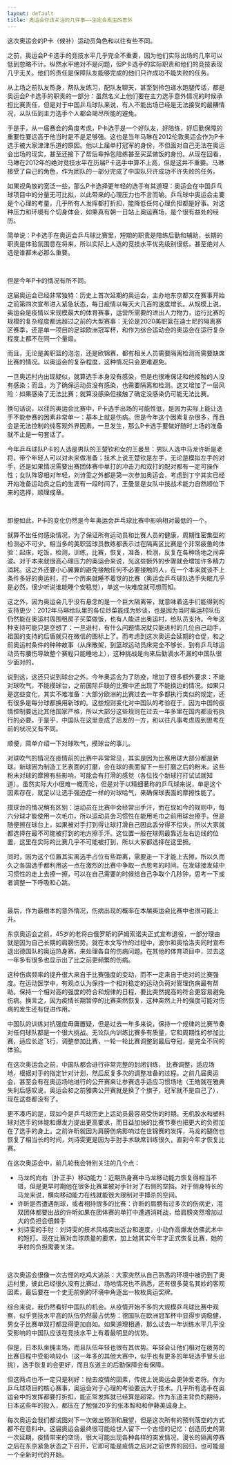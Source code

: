 ```yaml
---
layout: default
title: 奥运会你该关注的几件事——注定会发生的意外
---
```


这次奥运会的P卡（候补）运动员角色和以往有些不同。

之前，奥运会P卡选手的竞技水平几乎完全不重要，因为他们实际出场的几率可以低到忽略不计。纵然水平绝对不是问题，但P卡选手的实际职责和他们的竞技表现几乎无关。他们的责任是保障队友能够完成的他们只许成功不能失败的任务。

从上场之前队友热身，帮队友练习，配队友聊天，甚至到拎包递水跑腿传话，都是奥运会P卡选手的职责的一部分：虽然名义上他们要在主力选手意外情况的时候承担比赛责任，但是对于中国乒乓球队来说，有人不能出场已经是无法接受的最糟情况，从队伍到主力选手个人都会竭尽所能的避免。

于是乎，从一届赛会的角度考虑，P卡选手是一个好队友，好陪练，好后勤保障的重要性要远高于他当时是不是足够强。这也是当年马琳在2012伦敦奥运会作为P卡选手被大家津津乐道的原因。他以上届单打冠军的身份，不但面对自己无法在奥运会出场的现实，甚至还接下了帮后辈拎包陪练甚至买菜做饭的身份。从现在回看，马琳在2012年的绝对竞技水平在历届P卡选手中算不上高，但是这并不重要。马琳接受了自己的角色，作为团队的一部分完成了中国队只许成功不许失败的任务。

如果视角放的宽泛一些，那么P卡选择更年轻的选手有其道理：奥运会在中国乒乓球项目中的分量无可比拟，以此带来的心理压力也不言而喻。乒乓球中奥运会主要是个心理的考量，几乎所有人发挥都打折扣，能降低任何心理负担都是好事。对这种压力和环境有个切身体会，如果真有朝一日站上奥运赛场，是个很有益处的经历。

简单说：P卡选手在奥运会乒乓球比赛里，短期的职责是陪练后勤和辅助，长期的职责是体验氛围意在将来，所以实际上人选的竞技水平优先级别很低，甚至绝对人选是谁都未必那么重要。

</br>

但是今年P卡的情况有所不同。

这届奥运会已经非常独特：历史上首次延期的奥运会，主办地东京都又在赛事开始之前第四次宣布进入紧急状态，每日疫情以每天大几百的速度增长。从规模上说，奥运会是疫情以来规模最大的体育赛事，运营所需要的进出人力物力，运行比赛的规模的复杂程度都远超过之前的大型赛事：无论是2020美职篮在迪士尼的隔离赛区赛季，还是单一项目的足球欧洲冠军杯，和作为综合运动会的奥运会在运行复杂程度上都不在同一个量级。

而且，无论是美职篮的泡泡，还是欧锦赛，都有相关人员需要隔离检测而需要缺席比赛的情况。以奥运会的复杂程度，这种情况只会更难避免。

一旦奥运村内出现疑似，就算选手本身没有感染，但是也很难保证和他接触的人没有感染；而且，为了确保运动员没有感染，也需要隔离和检测。这又增加了一层风险：如果感染了无法比赛；就算没感染但接触了确定没感染仍可能无法比赛。

换句话说，以往的奥运会比赛中，P卡选手出场的可能性低，是因为实际上能让选手不能参赛的因素非常单一：基本上就是伤病。但是今年这个因素复杂很多，而且会是无法控制的纯客观外界因素。一旦发生，那么P卡选手要做好随时上场的准备就不止是一句套话了。

今年乒乓球队P卡的人选是男队的王楚钦和女的王曼昱：男队人选中马龙许昕是老将，带个年轻人可以对未来做准备；技术上说王楚钦是左手，无论是模拟左手的对手，还是如果情况需要出赛团体赛中单打的冲击力和双打的配对都有一定可操作性；女队阵容相对年轻，刘诗雯之外都是第一次参加奥运会，考虑到丁宁其实已经开始准备运动员之后的生涯有一段时间了，王曼昱是女队中技战术能力自然顺位下来的选择，顺理成章。

</br>

即便如此，P卡的变化仍然是今年奥运会乒乓球比赛中影响相对最低的一个。

就算不出任何感染情况，为了保证所有运动员和比赛人员的健康，周期性密集型的检测必不可少。相当多的美职篮球员教练都表示过在隔离区比赛是个非常疲惫的体验：起床，吃饭，检测，训练，比赛，恢复，准备，检测，反复在各种场地之间奔波。对于本来就很高心理压力的奥运会来说，光这些额外的步骤就会增加许多精力消耗。这之外还要小心翼翼的避免接触任何不必要接触的人，在一个本来就谈不上条件多好的奥运村，打一个历来就睡不着觉的比赛（奥运会乒乓球队选手失眠几乎是必然，很少听说谁能睡个安稳觉），单这一块难度就可想而知。

这之外，因为奥运会几乎没有悬念的是一个巨大隔离带，就意味着选手们能得到的支持更少：2012年马琳给队里的各位炒菜能成为妙谈，也是因为当时奥运村队伍仍然能在奥运村周围租房子买菜做饭，也有人能进出奥运村，给队员支持。今年这种支持可能只是空想了：一旦进村，有什么问题情况就只能进村的几位自己动手，祖国的支持的后盾就只在微信的图标上了。而考虑到这次奥运会延期的仓促，和之前奥运村条件的种种故事（从床散架，到篮球运动员床完全不够长，到有乒乓球运动员有腰伤导致整个赛程只能睡地上），这种挑战是向来后勤滴水不漏的中国队很少面对的。

说到这，这还只说到球台之外。今年奥运会为了防疫，增加了很多额外要求：不能对球吹气，不能摸球台，之前国际乒联的比赛中还出现了不能换边的情况。如果只是这些变化，其实不难准备：大部分欧洲的比赛过去一年多都执行类似的规定，还有很多是每分球都换用新球的。这些规则变化对中国队的考验在于，因为中国的疫情控制要远比其他国家严格，所以大部分这些规则在过去一年多里在国内都没有执行的必要。于是乎，中国队在这里变成了后发的一方，和以往凡事考虑周到思考在前的状况又有不同。

顺便，简单介绍一下对球吹气，摸球台的事儿。

对球吹气的情况在疫情前的比赛中非常常见，其实是因为比赛用球大部分都是新球。新球因为制造工艺表面的打磨，会在球的表面留下一些打磨之后的粉末。这些粉末对球的摩擦有些影响，可能会有打滑的感觉（各位找个新球打打试试就知道）。虽然实际大小很难一概而论，但是对于以精细著称的乒乓球来说，单是这个因素存在，就足以让选手强迫症一样的对球哈气，来确保球表面的摩擦性能了。

摸球台的情况稍有区别：运动员在比赛中会经常出手汗，而在现如今的规则中，每六分球才能使用一次毛巾，所以运动员会习惯性在能用毛巾之前用球台擦手。但是随便擦在球台上，如果被对手打到得让球打滑自己因此丢分得不偿失，所以大家就都选择在最不可能被打到的地方擦手汗。这位置一般在球网最靠近左右边线的位置，这里在实际的比赛几乎不可能被打到，所以大家都选择在这里擦。

同时，因为这个位置其实离选手占位有些距离，需要走一下才能上去擦，所以久而久之各国选手都利用这一点在激烈的比赛中争取一点思考的时间。在发球接发球中习惯性的走上去擦一擦，可以在自己需要的时候给自己争取个几秒钟，思考一下或者调整一下呼吸和心跳。

</br>

最后，作为最根本的意外情况，伤病出现的概率在本届奥运会比赛中也很可能上升。

东京奥运会之前，45岁的老将白俄罗斯的萨姆索诺夫正式宣布退役，一部分理由就是因为自己长期的肩膀伤势。就在本文写作的过程中，波尔和奥恰洛夫同时宣布退出德国队的奥运热身赛，来处理各自的伤病问题。在其他的体育项目中，过去这一年多有很多也显示出了比之前更频繁的伤病。

这种伤病频率的提升很大来自于比赛强度的变动，而不一定来自于绝对的比赛强度。在运动医学中，有观点认为保持一个相对稳定的运动负荷对管理伤病最有帮助。保持一个相对高的强度的符合和规律的日程，要比突然提高的符合更容易避免伤病。换言之，因为疫情长期暂停的比赛突然恢复，这种突然上升的强度可能对伤病的发生还有促进作用。

中国队的训练对抗强度毋庸置疑，但是过去一年多来说，保持一个规律的比赛节奏对任何球队都是一个很大挑战。无论队内训练比赛多有质量，它和周期性的参加比赛，适应长途飞行，调整参加比赛，一轮一轮比赛调整到最后夺冠，是完全不同的体验。

在这次奥运会之前，中国队都会进行非常完整的封闭训练， 比赛调整，适应场地，根据对手的指定针对计划，然后反复多次的调整准备的过程。之前几届奥运会，甚至会有在奥运场地进行的公开赛来让参赛选手适应习惯场地（王皓就在雅典失利后感叹说，奥运会和之前雅典公开赛就是换了个旗子，冠军就不是自己了），现在这些都没有了。

更不凑巧的是，现如今是乒乓球历史上运动员最容易受伤的时期。无机胶水和塑料球对选手的体能和爆发力提出更高要求，而日益加快的比赛节奏也把更大的负担加在了选手的身上。之前许昕就因为肩膀伤病影响过在世锦赛的发挥，马龙的腿伤也恢复了相当长的时间，刘诗雯更是因为手肘手术缺席训练很久，直到今年才恢复比赛。

在这次奥运会中，前几轮我会特别关注的几个点：

- 马龙的向右（扑正手）移动能力：近期热身赛中马龙移动能力恢复得相当不错，但是更早时期他在很多比赛里被对手针对了右侧的空挡。对于侧身特长的马龙来说，横向移动能力在线就能很大限制对手搏杀的空间。
- 许昕是否遭遇削球，或者相持很多的比赛：许昕的肩膀有过多次的伤病史，混双团体都要出战的许昕如果在团体赛的单打中遭遇消耗战，给肩膀突然增加过大的负担会很棘手
- 刘诗雯的手肘：刘诗雯的技术风格突出近台和速度，小动作高爆发仿佛武术中的短打。现在比赛对击球质量的要求，加上她其实今年才正式恢复比赛，她的手肘的负担需要关注。

</br>

这次奥运会很像一次古怪的吃鸡大逃杀：大家突然从自己熟悉的环境中被扔到了奥运村里，彼此已经很久没有比赛过，场地情况也不熟悉，还有很多莫名其妙的客观因素，最后要在一个史无前例的环境中角逐出一枚枚奥运奖牌。

综合来说，我仍然看好中国队的机会。从疫情开始不多的大规模乒乓球比赛中观察，似乎竞技水平高的队伍仍然最占优势：德国队在欧洲冠军杯中显得步调稳健，男女子比赛单双打都显得更加自如。如果道理相通，那么过去一年训练水平几乎没受影响的中国队应该在竞技水平上有着最明显的优势。

但是，日本队坐拥主场，而且队伍年轻也很有其优势。年轻会让他们相对在疲劳的比赛日程中受影响较小（这一年多的其他大赛中，似乎也有更多的年轻选手冒头出挑），选手恢复的会更好，而且东道主的后勤保障会有保障。

但这两点也不一定只是利好：抛去疫情的因素，传统上说奥运会更钟爱老将。作为乒乓球项目的核心赛事，奥运会对于心理的考验要远大于技术。几乎所有选手在奥运会中的发挥都要打折扣，能正常发挥就已经算是超常。作为东道主背负的期待，日本这些年的投入，都压在了勉强20岁的张本智和和伊藤美诚身上。

每次奥运会我们都试图对下一次做出预测和展望，但是这次所有的预判落空的方式都不在意料中。这届奥运会最终很可能给世人留下一个古怪的记忆：创造历史的第一次延期，疫情带来的空场，很大可能出现各种各样的突发情况，漫长的隔离停赛之后在东京紧急状态之下召开，它即可能是疫情之后对之前世界的回归，也可能是一个全新时代的开始。